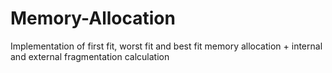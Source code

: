 # Memory-Allocation
Implementation of first fit, worst fit and best fit memory allocation + internal and external fragmentation calculation
